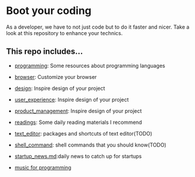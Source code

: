 # Boot your coding

As a developer, we have to not just code but to do it faster and nicer.
Take a look at this repository to enhance your technics.

## This repo includes...

* [programming](./programming.md): Some resources about programming languages
* [browser](./browser.md): Customize your browser
* [design](./design.md): Inspire design of your project
* [user_experience](./user_experience.md): Inspire design of your project
* [product_management](./product_management.md): Inspire design of your project
* [readings](./readings.md): Some daily reading materials I recommend
* [text_editor](#): packages and shortcuts of text editor(TODO)
* [shell_command](#): shell commands that you should know(TODO)
* [startup_news.md](./startup_news.md):daily news to catch up for startups


* [music for programming](https://musicforprogramming.net/latest/)
